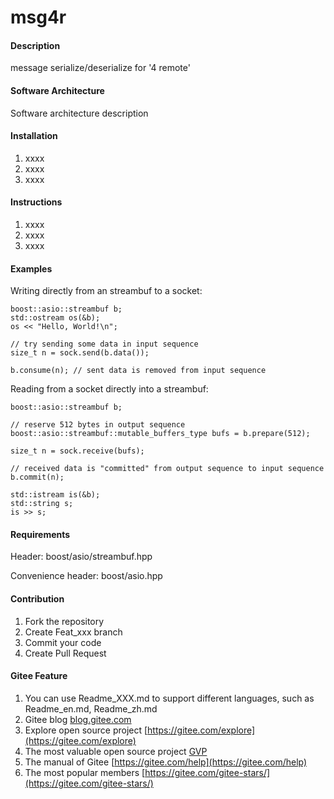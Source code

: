 # msg4r

#### Description
message serialize/deserialize for '4 remote'

#### Software Architecture
Software architecture description

#### Installation

1.  xxxx
2.  xxxx
3.  xxxx

#### Instructions

1.  xxxx
2.  xxxx
3.  xxxx

#### Examples

Writing directly from an streambuf to a socket:
```
boost::asio::streambuf b;
std::ostream os(&b);
os << "Hello, World!\n";

// try sending some data in input sequence
size_t n = sock.send(b.data());

b.consume(n); // sent data is removed from input sequence
```
Reading from a socket directly into a streambuf:
```
boost::asio::streambuf b;

// reserve 512 bytes in output sequence
boost::asio::streambuf::mutable_buffers_type bufs = b.prepare(512);

size_t n = sock.receive(bufs);

// received data is "committed" from output sequence to input sequence
b.commit(n);

std::istream is(&b);
std::string s;
is >> s;
```
#### Requirements

Header: boost/asio/streambuf.hpp

Convenience header: boost/asio.hpp

#### Contribution

1.  Fork the repository
2.  Create Feat_xxx branch
3.  Commit your code
4.  Create Pull Request


#### Gitee Feature

1.  You can use Readme\_XXX.md to support different languages, such as Readme\_en.md, Readme\_zh.md
2.  Gitee blog [blog.gitee.com](https://blog.gitee.com)
3.  Explore open source project [https://gitee.com/explore](https://gitee.com/explore)
4.  The most valuable open source project [GVP](https://gitee.com/gvp)
5.  The manual of Gitee [https://gitee.com/help](https://gitee.com/help)
6.  The most popular members  [https://gitee.com/gitee-stars/](https://gitee.com/gitee-stars/)
